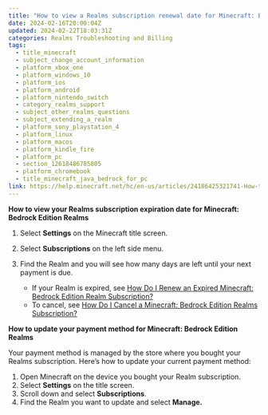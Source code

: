 ```yaml
---
title: "How to view a Realms subscription renewal date for Minecraft: Bedrock Edition"
date: 2024-02-16T20:00:04Z
updated: 2024-02-22T18:03:31Z
categories: Realms Troubleshooting and Billing
tags:
  - title_minecraft
  - subject_change_account_information
  - platform_xbox_one
  - platform_windows_10
  - platform_ios
  - platform_android
  - platform_nintendo_switch
  - category_realms_support
  - subject_other_realms_questions
  - subject_extending_a_realm
  - platform_sony_playstation_4
  - platform_linux
  - platform_macos
  - platform_kindle_fire
  - platform_pc
  - section_12618486785805
  - platform_chromebook
  - title_minecraft_java_bedrock_for_pc
link: https://help.minecraft.net/hc/en-us/articles/24186425321741-How-to-view-a-Realms-subscription-renewal-date-for-Minecraft-Bedrock-Edition
---
```


**How to view your Realms subscription expiration date for Minecraft: Bedrock Edition Realms**

1.  Select **Settings** on the Minecraft title screen.

2.  Select **Subscriptions** on the left side menu.

3.  Find the Realm and you will see how many days are left until your next payment is due.
    - If your Realm is expired, see [How Do I Renew an Expired Minecraft: Bedrock Edition Realm Subscription?](./How-Do-I-Renew-an-Expired-Minecraft-Bedrock-Edition-Realm-Subscription.md)
    - To cancel, see [How Do I Cancel a Minecraft: Bedrock Edition Realms Subscription?](./How-Do-I-Cancel-a-Minecraft-Bedrock-Edition-Realms-Subscription.md)

**How to update your payment method for Minecraft: Bedrock Edition Realms**

Your payment method is managed by the store where you bought your Realms subscription. Here’s how to update your current payment method:

1.  Open Minecraft on the device you bought your Realm subscription.
2.  Select **Settings** on the title screen.
3.  Scroll down and select **Subscriptions**.
4.  Find the Realm you want to update and select **Manage.**
